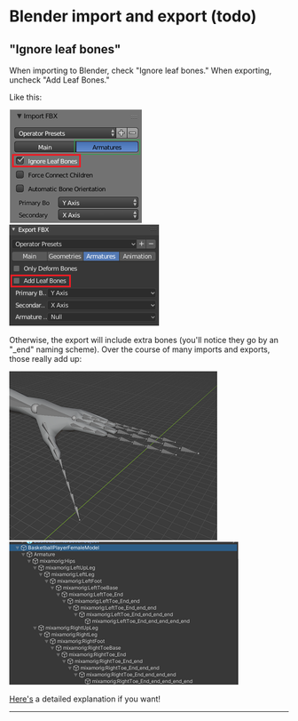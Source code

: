 # Blender import and export (todo)

## "Ignore leaf bones"

When importing to Blender, check "Ignore leaf bones." When exporting, uncheck "Add Leaf Bones."

Like this:

![](images/leaf-bones-3.png)
![](images/leaf-bones-4.png)

Otherwise, the export will include extra bones (you'll notice they go by an "_end" naming scheme). Over the course of many imports and exports, those really add up:

![](images/leaf-bones-5.png)
![](images/leaf-bones-6.png)

[Here's](blender-ignore-leaf-bones) a detailed explanation if you want!

---